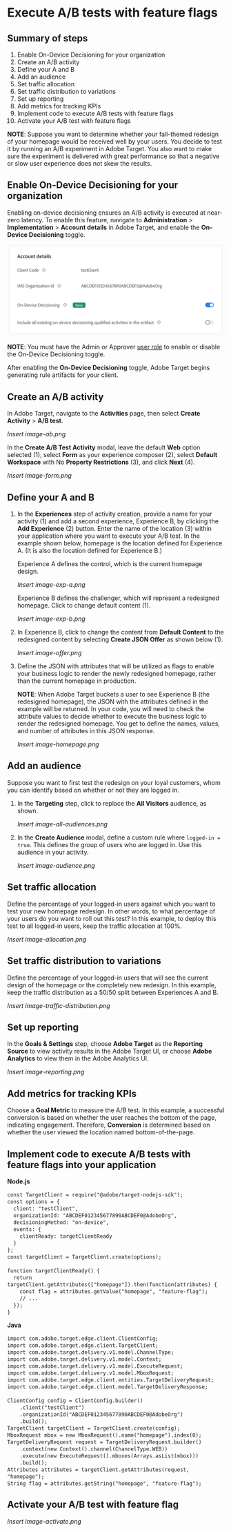 # Execute A/B tests with feature flags

## Summary of steps

1. Enable On-Device Decisioning for your organization
1. Create an A/B activity
1. Define your A and B
1. Add an audience
1. Set traffic allocation
1. Set traffic distribution to variations
1. Set up reporting
1. Add metrics for tracking KPIs
1. Implement code to execute A/B tests with feature flags
1. Activate your A/B test with feature flags

**NOTE**: Suppose you want to determine whether your fall-themed redesign of your homepage would be received well by your users. You decide to test it by running an A/B experiment in Adobe Target. You also want to make sure the experiment is delivered with great performance so that a negative or slow user experience does not skew the results.

## Enable On-Device Decisioning for your organization

Enabling on-device decisioning ensures an A/B activity is executed at near-zero latency. To enable this feature, navigate to **Administration** > **Implementation** > **Account details** in Adobe Target, and enable the **On-Device Decisioning** toggle.

<!--- Insert image-odd4.png --->

![alt image](./asset-odd-toggle.png)

**NOTE**: You must have the Admin or Approver [user role](https://docs.adobe.com/content/help/en/target/using/administer/manage-users/user-management.html) to enable or disable the On-Device Decisioning toggle.

After enabling the **On-Device Decisioning** toggle, Adobe Target begins generating rule artifacts for your client.

## Create an A/B activity

In Adobe Target, navigate to the **Activities** page, then select **Create Activity** > **A/B test**.

*Insert image-ab.png*

In the **Create A/B Test Activity** modal, leave the default **Web** option selected (1), select **Form** as your experience composer (2), select **Default Workspace** with No **Property Restrictions** (3), and click **Next** (4).

*Insert image-form.png*

## Define your A and B

1. In the **Experiences** step of activity creation, provide a name for your activity (1) and add a second experience, Experience B, by clicking the **Add Experience** (2) button. Enter the name of the location (3) within your application where you want to execute your A/B test. In the example shown below, homepage is the location defined for Experience A. (It is also the location defined for Experience B.) 

   Experience A defines the control, which is the current homepage design.

   *Insert image-exp-a.png*

   Experience B defines the challenger, which will represent a redesigned homepage. Click to change default content (1).

   *Insert image-exp-b.png*

1. In Experience B, click to change the content from **Default Content** to the redesigned content by selecting **Create JSON Offer** as shown below (1).

   *Insert image-offer.png*

1. Define the JSON with attributes that will be utilized as flags to enable your business logic to render the newly redesigned homepage, rather than the current homepage in production.


   **NOTE**: When Adobe Target buckets a user to see Experience B (the redesigned homepage), the JSON with the attributes defined in the example will be returned. In your code, you will need to check the attribute values to decide whether to execute the business logic to render the redesigned homepage. You get to define the names, values, and number of attributes in this JSON response.

   *Insert image-homepage.png*

## Add an audience

Suppose you want to first test the redesign on your loyal customers, whom you can identify based on whether or not they are logged in.

1. In the **Targeting** step, click to replace the **All Visitors** audience, as shown.

   *Insert image-all-audiences.png*

1. In the **Create Audience** modal, define a custom rule where `logged-in = true`. This defines the group of users who are logged in. Use this audience in your activity.

   *Insert image-audience.png*

## Set traffic allocation

Define the percentage of your logged-in users against which you want to test your new homepage redesign. In other words, to what percentage of your users do you want to roll out this test? In this example, to deploy this test to all logged-in users, keep the traffic allocation at 100%.

*Insert image-allocation.png*

## Set traffic distribution to variations

Define the percentage of your logged-in users that will see the current design of the homepage or the completely new redesign. In this example, keep the traffic distribution as a 50/50 split between Experiences A and B.

*Insert image-traffic-distribution.png*

## Set up reporting

In the **Goals & Settings** step, choose **Adobe Target** as the **Reporting Source** to view activity results in the Adobe Target UI, or choose **Adobe Analytics** to view them in the Adobe Analytics UI.

*Insert image-reporting.png*

## Add metrics for tracking KPIs

Choose a **Goal Metric** to measure the A/B test. In this example, a successful conversion is based on whether the user reaches the bottom of the page, indicating engagement. Therefore, **Conversion** is determined based on whether the user viewed the location named bottom-of-the-page.

## Implement code to execute A/B tests with feature flags into your application

**Node.js**

```
const TargetClient = require("@adobe/target-nodejs-sdk");
const options = {
  client: "testClient",
  organizationId: "ABCDEF012345677890ABCDEF0@AdobeOrg",
  decisioningMethod: "on-device",
  events: {
    clientReady: targetClientReady
  }
};
const targetClient = TargetClient.create(options);

function targetClientReady() {
  return targetClient.getAttributes(["homepage"]).then(function(attributes) {
    const flag = attributes.getValue("homepage", "feature-flag");
    // ...
  });
}
```

**Java**

```
import com.adobe.target.edge.client.ClientConfig;
import com.adobe.target.edge.client.TargetClient;
import com.adobe.target.delivery.v1.model.ChannelType;
import com.adobe.target.delivery.v1.model.Context;
import com.adobe.target.delivery.v1.model.ExecuteRequest;
import com.adobe.target.delivery.v1.model.MboxRequest;
import com.adobe.target.edge.client.entities.TargetDeliveryRequest;
import com.adobe.target.edge.client.model.TargetDeliveryResponse;

ClientConfig config = ClientConfig.builder()
    .client("testClient")
    .organizationId("ABCDEF012345677890ABCDEF0@AdobeOrg")
    .build();
TargetClient targetClient = TargetClient.create(config);
MboxRequest mbox = new MboxRequest().name("homepage").index(0);
TargetDeliveryRequest request = TargetDeliveryRequest.builder()
    .context(new Context().channel(ChannelType.WEB))
    .execute(new ExecuteRequest().mboxes(Arrays.asList(mbox)))
    .build();
Attributes attributes = targetClient.getAttributes(request, "homepage");
String flag = attributes.getString("homepage", "feature-flag");
```

## Activate your A/B test with feature flag

*Insert image-activate.png*